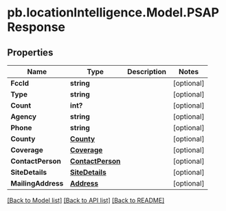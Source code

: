 # pb.locationIntelligence.Model.PSAPResponse
## Properties

Name | Type | Description | Notes
------------ | ------------- | ------------- | -------------
**FccId** | **string** |  | [optional] 
**Type** | **string** |  | [optional] 
**Count** | **int?** |  | [optional] 
**Agency** | **string** |  | [optional] 
**Phone** | **string** |  | [optional] 
**County** | [**County**](County.md) |  | [optional] 
**Coverage** | [**Coverage**](Coverage.md) |  | [optional] 
**ContactPerson** | [**ContactPerson**](ContactPerson.md) |  | [optional] 
**SiteDetails** | [**SiteDetails**](SiteDetails.md) |  | [optional] 
**MailingAddress** | [**Address**](Address.md) |  | [optional] 

[[Back to Model list]](../README.md#documentation-for-models) [[Back to API list]](../README.md#documentation-for-api-endpoints) [[Back to README]](../README.md)

